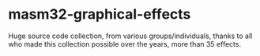 # masm32-graphical-effects
Huge source code collection, from various groups/individuals, thanks to all who made this collection possible over the years, more than 35 effects.

